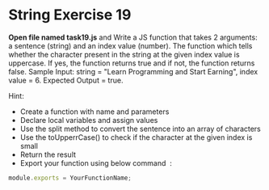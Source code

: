 # String Exercise 19

**Open file named task19.js** and Write a JS function that takes 2 arguments: a sentence (string) and an index value (number). The function which tells whether the character present in the string at the given index value is uppercase. If yes, the function returns true and if not, the function returns false. Sample Input: string = "Learn Programming and Start Earning", index value = 6. Expected Output = true.

Hint:

- Create a function with name and parameters
- Declare local variables and assign values
- Use the split method to convert the sentence into an array of characters
- Use the toUpperrCase() to check if the character at the given index is small
- Return the result
- Export your function using below command  :

```js
module.exports = YourFunctionName;
```